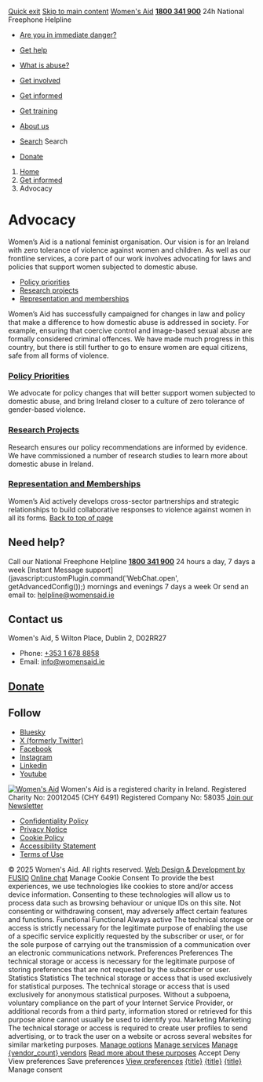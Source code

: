 [Quick exit](https://www.womensaid.ie/get-informed/advocacy/#exit)
[Skip to main content](https://www.womensaid.ie/get-informed/advocacy/#pagecontent "Skip to main content")
[Women's Aid](https://www.womensaid.ie/)
**[1800 341 900](tel:1800341900)** 24h National Freephone Helpline
  * [Are you in immediate danger?](https://www.womensaid.ie/are-you-in-immediate-danger/)
  * [Get help](https://www.womensaid.ie/get-help/)
  * [What is abuse?](https://www.womensaid.ie/what-is-abuse/)
  * [Get involved](https://www.womensaid.ie/get-involved/)
  * [Get informed](https://www.womensaid.ie/get-informed/)
  * [Get training](https://www.womensaid.ie/get-training/)
  * [About us](https://www.womensaid.ie/about-us/)


  * [Search](https://www.womensaid.ie/get-informed/advocacy/)
Search
  * [Donate](https://www.womensaid.ie/get-involved/donate/)


  1. [Home](https://www.womensaid.ie/)
  2. [Get informed](https://www.womensaid.ie/get-informed/)
  3. Advocacy


# Advocacy
Women’s Aid is a national feminist organisation. Our vision is for an Ireland with zero tolerance of violence against women and children. As well as our frontline services, a core part of our work involves advocating for laws and policies that support women subjected to domestic abuse.
  * [Policy priorities](https://www.womensaid.ie/get-informed/advocacy/policy-priority/)
  * [Research projects](https://www.womensaid.ie/get-informed/advocacy/research-projects/)
  * [Representation and memberships](https://www.womensaid.ie/get-informed/advocacy/representation-and-memberships/)


Women’s Aid has successfully campaigned for changes in law and policy that make a difference to how domestic abuse is addressed in society. For example, ensuring that coercive control and image-based sexual abuse are formally considered criminal offences. We have made much progress in this country, but there is still further to go to ensure women are equal citizens, safe from all forms of violence.
### [Policy Priorities](https://www.womensaid.ie/get-informed/advocacy/policy-priority/)
We advocate for policy changes that will better support women subjected to domestic abuse, and bring Ireland closer to a culture of zero tolerance of gender-based violence.
### [Research Projects](https://www.womensaid.ie/get-informed/advocacy/research-projects/)
Research ensures our policy recommendations are informed by evidence. We have commissioned a number of research studies to learn more about domestic abuse in Ireland.
### [Representation and Memberships](https://www.womensaid.ie/get-informed/advocacy/representation-and-memberships/)
Women’s Aid actively develops cross-sector partnerships and strategic relationships to build collaborative responses to violence against women in all its forms.
[Back to top of page](https://www.womensaid.ie/get-informed/advocacy/#top)
## Need help?
Call our National Freephone Helpline **[1800 341 900](tel:1800341900)** 24 hours a day, 7 days a week 
[Instant Message support](javascript:customPlugin.command\('WebChat.open', getAdvancedConfig\(\)\);) mornings and evenings 7 days a week
Or send an email to: helpline@womensaid.ie
## Contact us
Women's Aid, 5 Wilton Place, Dublin 2, D02RR27
  * Phone: [+353 1 678 8858](tel:+35316788858)
  * Email: info@womensaid.ie


## [Donate](https://www.womensaid.ie/get-involved/donate/)
## Follow
  * [Bluesky](https://bsky.app/profile/womensaidireland.bsky.social)
  * [X (formerly Twitter)](https://x.com/Womens_Aid)
  * [Facebook](https://www.facebook.com/womensaid.ie)
  * [Instagram](https://www.instagram.com/womens.aid)
  * [Linkedin](https://www.linkedin.com/company/women's-aid/)
  * [Youtube](https://www.youtube.com/@womensaidireland)


[![Women's Aid](https://www.womensaid.ie/app/themes/womensaidsage9/resources/assets/img/womens-aid-logo-white.svg)](https://www.womensaid.ie/get-informed/advocacy/)
Women's Aid is a registered charity in Ireland.
Registered Charity No: 20012045 (CHY 6491) Registered Company No: 58035
[Join our Newsletter](https://www.womensaid.ie/get-informed/news-events/newsletter/)
  * [Confidentiality Policy](https://www.womensaid.ie/about-us/compliance/confidentiality-policy/)
  * [Privacy Notice](https://www.womensaid.ie/about-us/compliance/privacy-notice/)
  * [Cookie Policy](https://www.womensaid.ie/about-us/compliance/cookie-policy/)
  * [Accessibility Statement](https://www.womensaid.ie/about-us/compliance/accessibility-statement/)
  * [Terms of Use](https://www.womensaid.ie/about-us/compliance/terms-of-use/)


© 2025 Women's Aid. All rights reserved. [Web Design & Development by FUSIO](https://www.fusio.net/?utm_source=WomensAid&utm_medium=Website&utm_campaign=ClientLinks)
[Online chat](https://www.womensaid.ie/get-informed/advocacy/#chat)
Manage Cookie Consent
To provide the best experiences, we use technologies like cookies to store and/or access device information. Consenting to these technologies will allow us to process data such as browsing behaviour or unique IDs on this site. Not consenting or withdrawing consent, may adversely affect certain features and functions.
Functional Functional Always active 
The technical storage or access is strictly necessary for the legitimate purpose of enabling the use of a specific service explicitly requested by the subscriber or user, or for the sole purpose of carrying out the transmission of a communication over an electronic communications network.
Preferences Preferences
The technical storage or access is necessary for the legitimate purpose of storing preferences that are not requested by the subscriber or user.
Statistics Statistics
The technical storage or access that is used exclusively for statistical purposes. The technical storage or access that is used exclusively for anonymous statistical purposes. Without a subpoena, voluntary compliance on the part of your Internet Service Provider, or additional records from a third party, information stored or retrieved for this purpose alone cannot usually be used to identify you.
Marketing Marketing
The technical storage or access is required to create user profiles to send advertising, or to track the user on a website or across several websites for similar marketing purposes.
[Manage options](https://www.womensaid.ie/get-informed/advocacy/) [Manage services](https://www.womensaid.ie/get-informed/advocacy/) [Manage {vendor_count} vendors](https://www.womensaid.ie/get-informed/advocacy/) [Read more about these purposes](https://cookiedatabase.org/tcf/purposes/)
Accept Deny View preferences Save preferences [View preferences](https://www.womensaid.ie/get-informed/advocacy/)
[{title}](https://www.womensaid.ie/get-informed/advocacy/) [{title}](https://www.womensaid.ie/get-informed/advocacy/) [{title}](https://www.womensaid.ie/get-informed/advocacy/)
Manage consent
